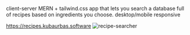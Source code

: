 client-server MERN + tailwind.css app that lets you search a database full of recipes based on ingredients you choose. desktop/mobile responsive

https://recipes.kubaurbas.software
![recipe-searcher](https://user-images.githubusercontent.com/60938716/179494935-9051dae7-45fa-481b-9d7f-e559737c1f08.png)
